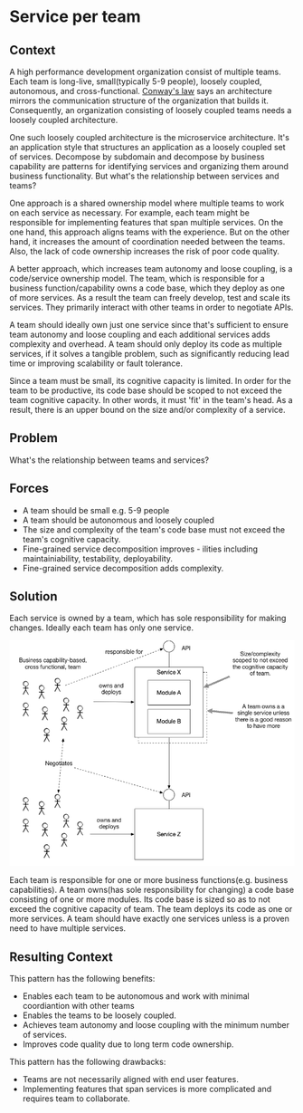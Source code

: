 # Service per team

## Context
A high performance development organization consist of multiple teams. Each team is long-live, small(typically 5-9 people), loosely coupled, autonomous, and cross-functional. [Conway's law](https://en.wikipedia.org/wiki/Conway%27s_law) says an architecture mirrors the communication structure of the organization that builds it. Consequently, an organization consisting of loosely coupled teams needs a loosely coupled architecture.

One such loosely coupled architecture is the microservice architecture. It's an application style that structures an application as a loosely coupled set of services. Decompose by subdomain and decompose by business capability are patterns for identifying services and organizing them around business functionality. But what's the relationship between services and teams?

One approach is a shared ownership model where multiple teams to work on each service as necessary. For example, each team might be responsible for implementing features that span multiple services. On the one hand, this approach aligns teams with the experience. But on the other hand, it increases the amount of coordination needed between the teams. Also, the lack of code ownership increases the risk of poor code quality.

A better approach, which increases team autonomy and loose coupling, is a code/service ownership model. The team, which is responsible for a business function/capability owns a code base, which they deploy as one of more services. As a result the team can freely develop, test and scale its services. They primarily interact with other teams in order to negotiate APIs.

A team should ideally own just one service since that's sufficient to ensure team autonomy and loose coupling and each additional services adds complexity and overhead. A team should only deploy its code as multiple services, if it solves a tangible problem, such as significantly reducing lead time or improving scalability or fault tolerance.

Since a team must be small, its cognitive capacity is limited. In order for the team to be productive, its code base should be scoped to not exceed the team cognitive capacity. In other words, it must 'fit' in the team's head. As a result, there is an upper bound on the size and/or complexity of a service.

## Problem
What's the relationship between teams and services?

## Forces
- A team should be small e.g. 5-9 people
- A team should be autonomous and loosely coupled
- The size and complexity of the team's code base must not exceed the team's cognitive capacity.
- Fine-grained service decomposition improves - ilities including maintainiability, testability, deployability.
- Fine-grained service decomposition adds complexity.

## Solution
Each service is owned by a team, which has sole responsibility for making changes. Ideally each team has only one service.

![Service Per team](assets/ServicePerTeam.png)

Each team is responsible for one or more business functions(e.g. business capabilities). A team owns(has sole responsibility for changing) a code base consisting of one or more modules. Its code base is sized so as to not exceed the cognitive capacity of team. The team deploys its code as one or more services. A team should have exactly one services unless is a proven need to have multiple services.

## Resulting Context
This pattern has the following benefits:
- Enables each team to be autonomous and work with minimal coordiantion with other teams
- Enables the teams to be loosely coupled.
- Achieves team autonomy and loose coupling with the minimum number of services.
- Improves code quality due to long term code ownership.

This pattern has the following drawbacks:
- Teams are not necessarily aligned with end user features.
- Implementing features that span services is more complicated and requires team to collaborate.

